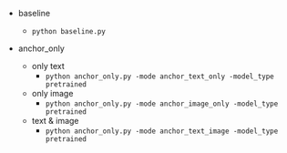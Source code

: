 - baseline
  - `python baseline.py`
    
- anchor_only
  - only text
    - `python anchor_only.py -mode anchor_text_only -model_type pretrained`
  - only image
    - `python anchor_only.py -mode anchor_image_only -model_type pretrained`
  - text & image
    - `python anchor_only.py -mode anchor_text_image -model_type pretrained`
  